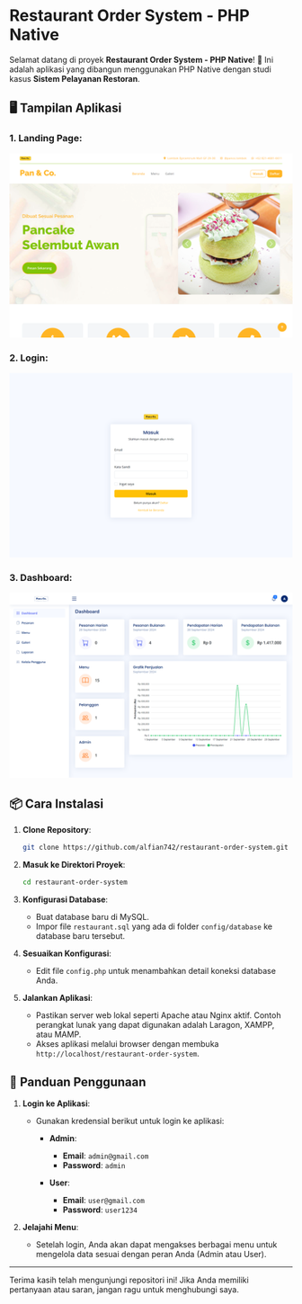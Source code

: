 # Restaurant Order System - PHP Native

Selamat datang di proyek **Restaurant Order System - PHP Native**! 🎉 Ini adalah aplikasi yang dibangun menggunakan PHP Native dengan studi kasus **Sistem Pelayanan Restoran**.

## 🖥️ Tampilan Aplikasi

### 1. **Landing Page:**
![Login](assets/uploads/screenshot/Screenshot_001.png)

### 2. **Login:**
![Dashboard](assets/uploads/screenshot/Screenshot_002.png)

### 3. **Dashboard:**
![POS](assets/uploads/screenshot/Screenshot_003.png)

## 📦 Cara Instalasi

1. **Clone Repository**:
    ```bash
    git clone https://github.com/alfian742/restaurant-order-system.git
    ```

2. **Masuk ke Direktori Proyek**:
    ```bash
    cd restaurant-order-system
    ```

3. **Konfigurasi Database**:
    - Buat database baru di MySQL.
    - Impor file `restaurant.sql` yang ada di folder `config/database` ke database baru tersebut.

4. **Sesuaikan Konfigurasi**:
    - Edit file `config.php` untuk menambahkan detail koneksi database Anda.

5. **Jalankan Aplikasi**:
    - Pastikan server web lokal seperti Apache atau Nginx aktif. Contoh perangkat lunak yang dapat digunakan adalah Laragon, XAMPP, atau MAMP.
    - Akses aplikasi melalui browser dengan membuka `http://localhost/restaurant-order-system`.

## 📖 Panduan Penggunaan

1. **Login ke Aplikasi**:
    - Gunakan kredensial berikut untuk login ke aplikasi:
      - **Admin**:
        - **Email**: `admin@gmail.com`
        - **Password**: `admin`
    
      - **User**:
        - **Email**: `user@gmail.com`
        - **Password**: `user1234`

2. **Jelajahi Menu**:
    - Setelah login, Anda akan dapat mengakses berbagai menu untuk mengelola data sesuai dengan peran Anda (Admin atau User).

---

Terima kasih telah mengunjungi repositori ini! Jika Anda memiliki pertanyaan atau saran, jangan ragu untuk menghubungi saya.
